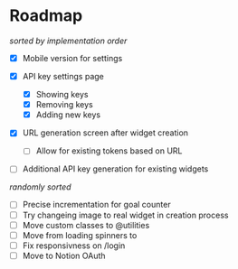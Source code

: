 # Roadmap
*sorted by implementation order*
- [X] Mobile version for settings

- [X] API key settings page
    - [X] Showing keys
    - [X] Removing keys
    - [X] Adding new keys
- [X] URL generation screen after widget creation
    - [ ] Allow for existing tokens based on URL
- [ ] Additional API key generation for existing widgets

*randomly sorted*
- [ ] Precise incrementation for goal counter
- [ ] Try changeing image to real widget in creation process
- [ ] Move custom classes to @utilities 
- [ ] Move from loading spinners to 
- [ ] Fix responsivness on /login
- [ ] Move to Notion OAuth